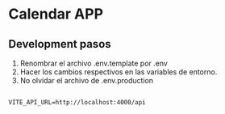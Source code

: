 # Calendar APP


## Development pasos

1. Renombrar el archivo .env.template por .env
2. Hacer los cambios respectivos en las variables de entorno.
3. No olvidar el archivo de .env.production

```

VITE_API_URL=http://localhost:4000/api

```
